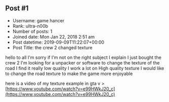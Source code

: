 ## Post #1
- Username: game hancer
- Rank: ultra-n00b
- Number of posts: 1
- Joined date: Mon Jan 22, 2018 2:51 am
- Post datetime: 2019-09-09T11:22:07+00:00
- Post Title: the crew 2 changed texture

hello to all I'm sorry if I'm not on the right subject I explain I just bought the crew 2 I'm looking for a unpacker or software to change the texture of the road I find it really low quality I work a lot on High quality texture I would like to change the road texture to make the game more enjoyable 

here is a video of my texture example in gta v >  [https://www.youtube.com/watch?v=e99HWkJ20_c](https://www.youtube.com/watch?v=e99HWkJ20_c)
